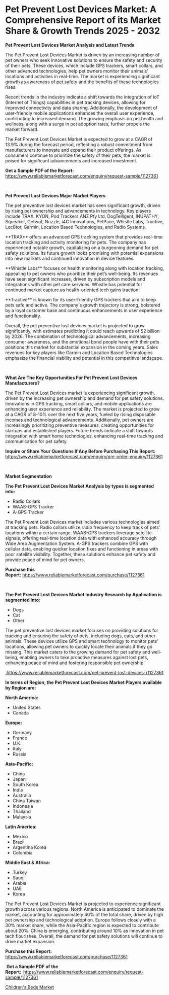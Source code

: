 <p><h1>Pet Prevent Lost Devices Market: A Comprehensive Report of its Market Share & Growth Trends 2025 - 2032</h1></p><p><strong>Pet Prevent Lost Devices Market Analysis and Latest Trends</strong></p>
<p><p>The Pet Prevent Lost Devices Market is driven by an increasing number of pet owners who seek innovative solutions to ensure the safety and security of their pets. These devices, which include GPS trackers, smart collars, and other advanced technologies, help pet owners monitor their animals' locations and activities in real-time. The market is experiencing significant growth as awareness of pet safety and the benefits of these technologies rises.</p><p>Recent trends in the industry indicate a shift towards the integration of IoT (Internet of Things) capabilities in pet tracking devices, allowing for improved connectivity and data sharing. Additionally, the development of user-friendly mobile applications enhances the overall user experience, contributing to increased demand. The growing emphasis on pet health and wellness, along with a surge in pet adoption rates, further propels the market forward.</p><p>The Pet Prevent Lost Devices Market is expected to grow at a CAGR of 13.9% during the forecast period, reflecting a robust commitment from manufacturers to innovate and expand their product offerings. As consumers continue to prioritize the safety of their pets, the market is poised for significant advancements and increased investment.</p></p>
<p><strong>Get a Sample PDF of the Report:&nbsp;</strong> <a href="https://www.reliablemarketforecast.com/enquiry/request-sample/1127361?utm_campaign=2011&utm_medium=2&utm_source=Github&utm_content=ia&utm_term=10022025&utm_id=pet-prevent-lost-devices">https://www.reliablemarketforecast.com/enquiry/request-sample/1127361</a></p>
<p>&nbsp;</p>
<p><strong>Pet Prevent Lost Devices Major Market Players</strong></p>
<p><p>The pet preventive lost devices market has seen significant growth, driven by rising pet ownership and advancements in technology. Key players include TRAX, KYON, Pod Trackers ANZ Pty Ltd, DogTelligent, INUPATHY, Squeaker, Getwuf, Nuzzle, i4C Innovations, PetPace, Whistle Labs, Tractive, Loc8tor, Garmin, Location Based Technologies, and Radio Systems. </p><p>**TRAX** offers an advanced GPS tracking system that provides real-time location tracking and activity monitoring for pets. The company has experienced notable growth, capitalizing on a burgeoning demand for pet safety solutions. Its future growth looks promising with potential expansions into new markets and continued innovation in device features.</p><p>**Whistle Labs** focuses on health monitoring along with location tracking, appealing to pet owners who prioritize their pet’s well-being. Its revenues have seen significant increases, driven by subscription models and integrations with other pet care services. Whistle has potential for continued market capture as health-oriented tech gains traction.</p><p>**Tractive** is known for its user-friendly GPS trackers that aim to keep pets safe and active. The company's growth trajectory is strong, bolstered by a loyal customer base and continuous enhancements in user experience and functionality. </p><p>Overall, the pet preventive lost devices market is projected to grow significantly, with estimates predicting it could reach upwards of $2 billion by 2026. The combination of technological advancements, increasing consumer awareness, and the emotional bond people have with their pets positions this market for substantial expansion in the coming years. Sales revenues for key players like Garmin and Location Based Technologies emphasize the financial viability and potential in this competitive landscape.</p></p>
<p>&nbsp;</p>
<p><strong>What Are The Key Opportunities For Pet Prevent Lost Devices Manufacturers?</strong></p>
<p><p>The Pet Prevent Lost Devices market is experiencing significant growth, driven by the increasing pet ownership and demand for pet safety solutions. Innovations in GPS tracking, smart collars, and mobile applications are enhancing user experience and reliability. The market is projected to grow at a CAGR of 8-10% over the next five years, fueled by rising disposable incomes and technological advancements. Additionally, pet owners are increasingly prioritizing preventive measures, creating opportunities for startups and established players. Future trends indicate a shift towards integration with smart home technologies, enhancing real-time tracking and communication for pet safety.</p></p>
<p><strong>Inquire or Share Your Questions If Any Before Purchasing This Report:</strong> <a href="https://www.reliablemarketforecast.com/enquiry/pre-order-enquiry/1127361?utm_campaign=2011&utm_medium=2&utm_source=Github&utm_content=ia&utm_term=10022025&utm_id=pet-prevent-lost-devices">https://www.reliablemarketforecast.com/enquiry/pre-order-enquiry/1127361</a></p>
<p>&nbsp;</p>
<p><strong>Market Segmentation</strong></p>
<p><strong>The Pet Prevent Lost Devices Market Analysis by types is segmented into:</strong></p>
<p><ul><li>Radio Collars</li><li>WAAS-GPS Tracker</li><li>A-GPS Tracker</li></ul></p>
<p><p>The Pet Prevent Lost Devices market includes various technologies aimed at tracking pets. Radio collars utilize radio frequency to keep track of pets' locations within a certain range. WAAS-GPS trackers leverage satellite signals, offering real-time location data with enhanced accuracy through Wide Area Augmentation System. A-GPS trackers combine GPS with cellular data, enabling quicker location fixes and functioning in areas with poor satellite visibility. Together, these solutions enhance pet safety and provide peace of mind for pet owners.</p></p>
<p><strong>Purchase this Report:&nbsp;</strong><a href="https://www.reliablemarketforecast.com/purchase/1127361?utm_campaign=2011&utm_medium=2&utm_source=Github&utm_content=ia&utm_term=10022025&utm_id=pet-prevent-lost-devices">https://www.reliablemarketforecast.com/purchase/1127361</a></p>
<p>&nbsp;</p>
<p><strong>The Pet Prevent Lost Devices Market Industry Research by Application is segmented into:</strong></p>
<p><ul><li>Dogs</li><li>Cat</li><li>Other</li></ul></p>
<p><p>The pet preventive lost devices market focuses on providing solutions for tracking and ensuring the safety of pets, including dogs, cats, and other animals. These devices utilize GPS and smart technology to monitor pets' locations, allowing pet owners to quickly locate their animals if they go missing. This market caters to the growing demand for pet safety and well-being, enabling owners to take proactive measures against lost pets, enhancing peace of mind and fostering responsible pet ownership.</p></p>
<p><a href="https://www.reliablemarketforecast.com/pet-prevent-lost-devices-r1127361?utm_campaign=2011&utm_medium=2&utm_source=Github&utm_content=ia&utm_term=10022025&utm_id=pet-prevent-lost-devices">&nbsp;https://www.reliablemarketforecast.com/pet-prevent-lost-devices-r1127361</a></p>
<p><strong>In terms of Region, the Pet Prevent Lost Devices Market Players available by Region are:</strong></p>
<p>
    <p> <strong> North America: </strong>
        <ul>
            <li>United States</li>
            <li>Canada</li>
        </ul>
        </p> 
    <p> <strong> Europe: </strong>
        <ul>
            <li>Germany</li>
            <li>France</li>
            <li>U.K.</li>
            <li>Italy</li>
            <li>Russia</li>
        </ul>
        </p> 
    <p> <strong> Asia-Pacific: </strong>
        <ul>
            <li>China</li>
            <li>Japan</li>
            <li>South Korea</li>
            <li>India</li>
            <li>Australia</li>
            <li>China Taiwan</li>
            <li>Indonesia</li>
            <li>Thailand</li>
            <li>Malaysia</li>
        </ul>
        </p> 
    <p> <strong> Latin America: </strong>
        <ul>
            <li>Mexico</li>
            <li>Brazil</li>
            <li>Argentina Korea</li>
            <li>Colombia</li>
        </ul>
        </p> 
    <p> <strong> Middle East & Africa: </strong>
        <ul>
            <li>Turkey</li>
            <li>Saudi</li>
            <li>Arabia</li>
            <li>UAE</li>
            <li>Korea</li>
        </ul>
    </p>
    </p>
<p><p>The Pet Prevent Lost Devices Market is projected to experience significant growth across various regions. North America is anticipated to dominate the market, accounting for approximately 40% of the total share, driven by high pet ownership and technological adoption. Europe follows closely with a 30% market share, while the Asia-Pacific region is expected to contribute about 20%. China is emerging, contributing around 10% as innovation in pet tech flourishes. Overall, the demand for pet safety solutions will continue to drive market expansion.</p></p>
<p><strong>Purchase this Report: </strong><a href="https://www.reliablemarketforecast.com/purchase/1127361?utm_campaign=2011&utm_medium=2&utm_source=Github&utm_content=ia&utm_term=10022025&utm_id=pet-prevent-lost-devices">https://www.reliablemarketforecast.com/purchase/1127361</a></p>
<p>&nbsp;<strong>Get a Sample PDF of the Report:&nbsp;&nbsp;</strong><a href="https://www.reliablemarketforecast.com/enquiry/request-sample/1127361?utm_campaign=2011&utm_medium=2&utm_source=Github&utm_content=ia&utm_term=10022025&utm_id=pet-prevent-lost-devices">https://www.reliablemarketforecast.com/enquiry/request-sample/1127361</a></p>
<p><strong></strong></p>
<p><p><a href="https://github.com/ChiragRp1/Market-Research-Report-List-7/blob/main/childrens-beds-market.md?utm_campaign=2011&utm_medium=2&utm_source=Github&utm_content=ia&utm_term=10022025&utm_id=pet-prevent-lost-devices">Children's Beds Market</a></p></p>